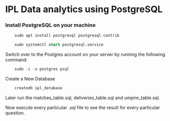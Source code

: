 # IPL Data analytics using PostgreSQL

### Install PostgreSQL on your machine

```sql
    sudo apt install postgresql postgresql-contrib

    sudo systemctl start postgresql.service
```

Switch over to the Postgres account on your server by running the following command:

```sql
    sudo -i -u postgres psql
```

Create a New Database

```sql
    createdb ipl_database
```

Later run the matches_table.sql, deliveries_table.sql and umpire_table.sql.

Now execute every particular .sql file to see the result for every particular question.
